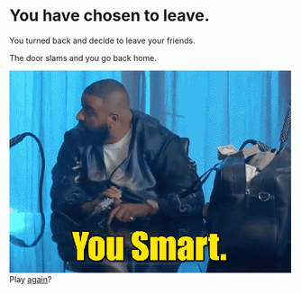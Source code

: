 # You have chosen to leave.

You turned back and decide to leave your friends.

The door slams and you go back home.

![](../pictures/you-smart.gif)  
Play [again](../README.md)?